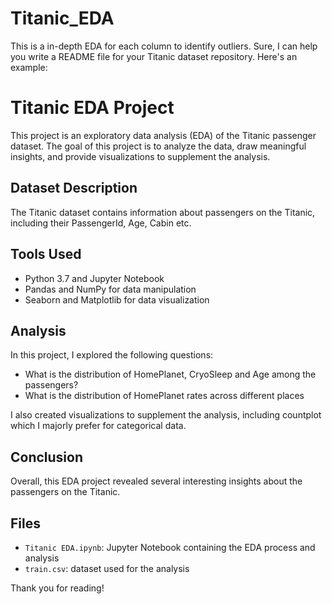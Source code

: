 # Titanic_EDA
This is a in-depth EDA for each column to identify outliers. 
Sure, I can help you write a README file for your Titanic dataset repository. Here's an example:

# Titanic EDA Project

This project is an exploratory data analysis (EDA) of the Titanic passenger dataset. The goal of this project is to analyze the data, draw meaningful insights, and provide visualizations to supplement the analysis.

## Dataset Description
The Titanic dataset contains information about passengers on the Titanic, including their PassengerId, Age, Cabin etc.

## Tools Used
- Python 3.7 and Jupyter Notebook
- Pandas and NumPy for data manipulation
- Seaborn and Matplotlib for data visualization

## Analysis
In this project, I explored the following questions:
- What is the distribution of HomePlanet, CryoSleep and Age among the passengers?
- What is the distribution of HomePlanet rates across different places

I also created visualizations to supplement the analysis, including countplot which I majorly prefer for categorical data.

## Conclusion
Overall, this EDA project revealed several interesting insights about the passengers on the Titanic.

## Files
- `Titanic EDA.ipynb`: Jupyter Notebook containing the EDA process and analysis
- `train.csv`: dataset used for the analysis 

Thank you for reading!
